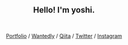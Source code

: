 <br />

<h2 align="center">Hello! I'm yoshi.</h2>

<br />

<p align="center">
  <a href='https://yoshi.fun'>Portfolio</a> /
  <a href='https://www.wantedly.com/users/136325101'>Wantedly</a> /
  <a href='https://qiita.com/yoshi1125hisa'>Qiita</a> /
  <a href='https://www.twitter.com/yoshi1125hisa'>Twitter</a> /
  <a href='https://www.instagram.com/yoshi1125hisa'>Instagram</a>
</p>

<br />

